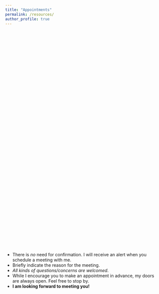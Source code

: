 ```yaml
---
title: "Appointments"
permalink: /resources/
author_profile: true
---
```


<!-- Calendly inline widget begin -->
<div class="calendly-inline-widget" data-url="https://calendly.com/bahamonde?hide_landing_page_details=1&hide_gdpr_banner=1" style="min-width:320px;height:700px;"></div>
<script type="text/javascript" src="https://assets.calendly.com/assets/external/widget.js" async></script>
<!-- Calendly inline widget end -->

* There is *no* need for confirmation. I will receive an alert when you schedule a meeting with me. 
* Briefly indicate the reason for the meeting. 
* *All kinds of questions/concerns are welcomed*. 
* While I encourage you to make an appointment in advance, my doors are always open. Feel free to stop by.
* **I am looking forward to meeting you!**
